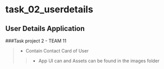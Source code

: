 # task_02_userdetails


## User Details Application
###Task project 2 - TEAM 11

> -  Contain Contact Card of User
> > - App UI can and Assets can be found in the images folder
